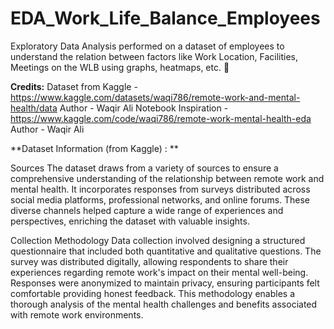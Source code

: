 # EDA_Work_Life_Balance_Employees
Exploratory Data Analysis performed on a dataset of employees to understand the relation between factors like Work Location, Facilities, Meetings on the WLB using graphs, heatmaps, etc. 🧇 

**Credits:**
Dataset from Kaggle - https://www.kaggle.com/datasets/waqi786/remote-work-and-mental-health/data
Author - Waqir Ali
Notebook Inspiration - https://www.kaggle.com/code/waqi786/remote-work-mental-health-eda
Author - Waqir Ali

**Dataset Information (from Kaggle) : **

Sources
The dataset draws from a variety of sources to ensure a comprehensive understanding of the relationship between remote work and mental health. It incorporates responses from surveys distributed across social media platforms, professional networks, and online forums. These diverse channels helped capture a wide range of experiences and perspectives, enriching the dataset with valuable insights.

Collection Methodology
Data collection involved designing a structured questionnaire that included both quantitative and qualitative questions. The survey was distributed digitally, allowing respondents to share their experiences regarding remote work's impact on their mental well-being. Responses were anonymized to maintain privacy, ensuring participants felt comfortable providing honest feedback. This methodology enables a thorough analysis of the mental health challenges and benefits associated with remote work environments.
